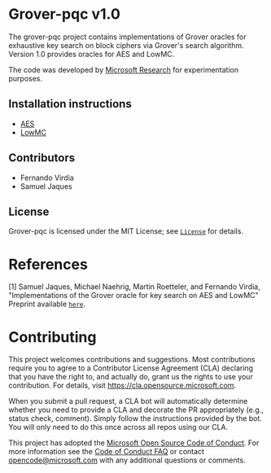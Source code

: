 # Grover-pqc v1.0

The grover-pqc project contains implementations of Grover oracles for exhaustive key search on block ciphers via Grover's search algorithm. Version 1.0 provides oracles for AES and LowMC. 

The code was developed by [Microsoft Research](http://research.microsoft.com/) for experimentation purposes.

## Installation instructions
- [AES](aes/INSTALL)
- [LowMC](lowmc/INSTALL)

## Contributors
- Fernando Virdia
- Samuel Jaques

## License
Grover-pqc is licensed under the MIT License; see [`License`](LICENSE) for details.

# References
[1] Samuel Jaques, Michael Naehrig, Martin Roetteler, and Fernando Virdia, "Implementations of the Grover oracle for key search on AES and LowMC"
Preprint available [`here`](https://eprint.iacr.org/2019/???).


# Contributing

This project welcomes contributions and suggestions.  Most contributions require you to agree to a
Contributor License Agreement (CLA) declaring that you have the right to, and actually do, grant us
the rights to use your contribution. For details, visit https://cla.opensource.microsoft.com.

When you submit a pull request, a CLA bot will automatically determine whether you need to provide
a CLA and decorate the PR appropriately (e.g., status check, comment). Simply follow the instructions
provided by the bot. You will only need to do this once across all repos using our CLA.

This project has adopted the [Microsoft Open Source Code of Conduct](https://opensource.microsoft.com/codeofconduct/).
For more information see the [Code of Conduct FAQ](https://opensource.microsoft.com/codeofconduct/faq/) or
contact [opencode@microsoft.com](mailto:opencode@microsoft.com) with any additional questions or comments.


